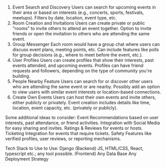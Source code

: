 1. Event Search and Discovery
Users can search for upcoming events in their area or based on interests (e.g., concerts, sports, festivals, meetups).
Filters by date, location, event type, etc.
2. Room Creation and Invitations
Users can create private or public "rooms" to invite others to attend an event together.
Option to invite friends or open the invitation to others who are attending the same event.
3. Group Messenger
Each room would have a group chat where users can discuss event plans, meeting points, etc.
Can include features like polls for group decisions (e.g., where to meet before the event, etc.).
4. User Profiles
Users can create profiles that show their interests, past events attended, and upcoming events.
Profiles can have friend requests and followers, depending on the type of community you're building.
5. People Nearby Feature
Users can search for or discover other users who are attending the same event or are nearby.
Possibly add an option to view users with similar event interests or location-based connections.
6. Create Own Events
Users can host their own events and invite others, either publicly or privately.
Event creation includes details like time, location, event capacity, etc. (privately or publicly).

Some additional ideas to consider:
Event Recommendations based on user interests, past attendance, or friend activities.
Integration with Social Media for easy sharing and invites.
Ratings & Reviews for events or hosts.
Ticketing Integration for events that require tickets.
Safety Features like verified profiles, user reviews, or reporting mechanisms.


Tech Stack to Use to Use:
Django (Backend)
JS, HTML/CSS, React, typescript etc.; any tool possible. (Frontend)
Any Data Base
Any Deployment Strategy
